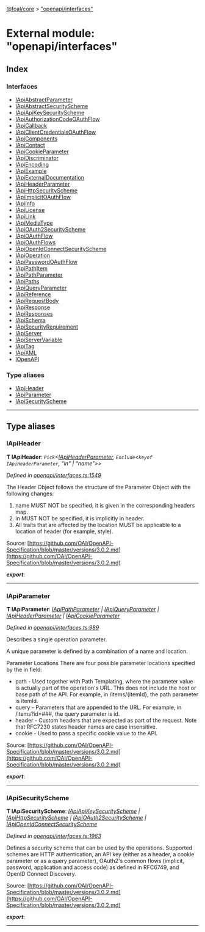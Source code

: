 [@foal/core](../README.md) > ["openapi/interfaces"](../modules/_openapi_interfaces_.md)

# External module: "openapi/interfaces"

## Index

### Interfaces

* [IApiAbstractParameter](../interfaces/_openapi_interfaces_.iapiabstractparameter.md)
* [IApiAbstractSecurityScheme](../interfaces/_openapi_interfaces_.iapiabstractsecurityscheme.md)
* [IApiApiKeySecurityScheme](../interfaces/_openapi_interfaces_.iapiapikeysecurityscheme.md)
* [IApiAuthorizationCodeOAuthFlow](../interfaces/_openapi_interfaces_.iapiauthorizationcodeoauthflow.md)
* [IApiCallback](../interfaces/_openapi_interfaces_.iapicallback.md)
* [IApiClientCredentialsOAuthFlow](../interfaces/_openapi_interfaces_.iapiclientcredentialsoauthflow.md)
* [IApiComponents](../interfaces/_openapi_interfaces_.iapicomponents.md)
* [IApiContact](../interfaces/_openapi_interfaces_.iapicontact.md)
* [IApiCookieParameter](../interfaces/_openapi_interfaces_.iapicookieparameter.md)
* [IApiDiscriminator](../interfaces/_openapi_interfaces_.iapidiscriminator.md)
* [IApiEncoding](../interfaces/_openapi_interfaces_.iapiencoding.md)
* [IApiExample](../interfaces/_openapi_interfaces_.iapiexample.md)
* [IApiExternalDocumentation](../interfaces/_openapi_interfaces_.iapiexternaldocumentation.md)
* [IApiHeaderParameter](../interfaces/_openapi_interfaces_.iapiheaderparameter.md)
* [IApiHttpSecurityScheme](../interfaces/_openapi_interfaces_.iapihttpsecurityscheme.md)
* [IApiImplicitOAuthFlow](../interfaces/_openapi_interfaces_.iapiimplicitoauthflow.md)
* [IApiInfo](../interfaces/_openapi_interfaces_.iapiinfo.md)
* [IApiLicense](../interfaces/_openapi_interfaces_.iapilicense.md)
* [IApiLink](../interfaces/_openapi_interfaces_.iapilink.md)
* [IApiMediaType](../interfaces/_openapi_interfaces_.iapimediatype.md)
* [IApiOAuth2SecurityScheme](../interfaces/_openapi_interfaces_.iapioauth2securityscheme.md)
* [IApiOAuthFlow](../interfaces/_openapi_interfaces_.iapioauthflow.md)
* [IApiOAuthFlows](../interfaces/_openapi_interfaces_.iapioauthflows.md)
* [IApiOpenIdConnectSecurityScheme](../interfaces/_openapi_interfaces_.iapiopenidconnectsecurityscheme.md)
* [IApiOperation](../interfaces/_openapi_interfaces_.iapioperation.md)
* [IApiPasswordOAuthFlow](../interfaces/_openapi_interfaces_.iapipasswordoauthflow.md)
* [IApiPathItem](../interfaces/_openapi_interfaces_.iapipathitem.md)
* [IApiPathParameter](../interfaces/_openapi_interfaces_.iapipathparameter.md)
* [IApiPaths](../interfaces/_openapi_interfaces_.iapipaths.md)
* [IApiQueryParameter](../interfaces/_openapi_interfaces_.iapiqueryparameter.md)
* [IApiReference](../interfaces/_openapi_interfaces_.iapireference.md)
* [IApiRequestBody](../interfaces/_openapi_interfaces_.iapirequestbody.md)
* [IApiResponse](../interfaces/_openapi_interfaces_.iapiresponse.md)
* [IApiResponses](../interfaces/_openapi_interfaces_.iapiresponses.md)
* [IApiSchema](../interfaces/_openapi_interfaces_.iapischema.md)
* [IApiSecurityRequirement](../interfaces/_openapi_interfaces_.iapisecurityrequirement.md)
* [IApiServer](../interfaces/_openapi_interfaces_.iapiserver.md)
* [IApiServerVariable](../interfaces/_openapi_interfaces_.iapiservervariable.md)
* [IApiTag](../interfaces/_openapi_interfaces_.iapitag.md)
* [IApiXML](../interfaces/_openapi_interfaces_.iapixml.md)
* [IOpenAPI](../interfaces/_openapi_interfaces_.iopenapi.md)

### Type aliases

* [IApiHeader](_openapi_interfaces_.md#iapiheader)
* [IApiParameter](_openapi_interfaces_.md#iapiparameter)
* [IApiSecurityScheme](_openapi_interfaces_.md#iapisecurityscheme)

---

## Type aliases

<a id="iapiheader"></a>

###  IApiHeader

**Ƭ IApiHeader**: *`Pick`<[IApiHeaderParameter](../interfaces/_openapi_interfaces_.iapiheaderparameter.md), `Exclude`<`keyof IApiHeaderParameter`, "in" \| "name">>*

*Defined in [openapi/interfaces.ts:1549](https://github.com/FoalTS/foal/blob/7934e4d7/packages/core/src/openapi/interfaces.ts#L1549)*

The Header Object follows the structure of the Parameter Object with the following changes:

1.  name MUST NOT be specified, it is given in the corresponding headers map.
2.  in MUST NOT be specified, it is implicitly in header.
3.  All traits that are affected by the location MUST be applicable to a location of header (for example, style).

Source: [https://github.com/OAI/OpenAPI-Specification/blob/master/versions/3.0.2.md](https://github.com/OAI/OpenAPI-Specification/blob/master/versions/3.0.2.md)

*__export__*: 

___
<a id="iapiparameter"></a>

###  IApiParameter

**Ƭ IApiParameter**: *[IApiPathParameter](../interfaces/_openapi_interfaces_.iapipathparameter.md) \| [IApiQueryParameter](../interfaces/_openapi_interfaces_.iapiqueryparameter.md) \| [IApiHeaderParameter](../interfaces/_openapi_interfaces_.iapiheaderparameter.md) \| [IApiCookieParameter](../interfaces/_openapi_interfaces_.iapicookieparameter.md)*

*Defined in [openapi/interfaces.ts:989](https://github.com/FoalTS/foal/blob/7934e4d7/packages/core/src/openapi/interfaces.ts#L989)*

Describes a single operation parameter.

A unique parameter is defined by a combination of a name and location.

Parameter Locations There are four possible parameter locations specified by the in field:

*   path - Used together with Path Templating, where the parameter value is actually part of the operation's URL. This does not include the host or base path of the API. For example, in /items/{itemId}, the path parameter is itemId.
*   query - Parameters that are appended to the URL. For example, in /items?id=###, the query parameter is id.
*   header - Custom headers that are expected as part of the request. Note that RFC7230 states header names are case insensitive.
*   cookie - Used to pass a specific cookie value to the API.

Source: [https://github.com/OAI/OpenAPI-Specification/blob/master/versions/3.0.2.md](https://github.com/OAI/OpenAPI-Specification/blob/master/versions/3.0.2.md)

*__export__*: 

___
<a id="iapisecurityscheme"></a>

###  IApiSecurityScheme

**Ƭ IApiSecurityScheme**: *[IApiApiKeySecurityScheme](../interfaces/_openapi_interfaces_.iapiapikeysecurityscheme.md) \| [IApiHttpSecurityScheme](../interfaces/_openapi_interfaces_.iapihttpsecurityscheme.md) \| [IApiOAuth2SecurityScheme](../interfaces/_openapi_interfaces_.iapioauth2securityscheme.md) \| [IApiOpenIdConnectSecurityScheme](../interfaces/_openapi_interfaces_.iapiopenidconnectsecurityscheme.md)*

*Defined in [openapi/interfaces.ts:1963](https://github.com/FoalTS/foal/blob/7934e4d7/packages/core/src/openapi/interfaces.ts#L1963)*

Defines a security scheme that can be used by the operations. Supported schemes are HTTP authentication, an API key (either as a header, a cookie parameter or as a query parameter), OAuth2's common flows (implicit, password, application and access code) as defined in RFC6749, and OpenID Connect Discovery.

Source: [https://github.com/OAI/OpenAPI-Specification/blob/master/versions/3.0.2.md](https://github.com/OAI/OpenAPI-Specification/blob/master/versions/3.0.2.md)

*__export__*: 

___

